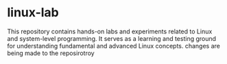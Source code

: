 # linux-lab
This repository contains hands-on labs and experiments related to Linux and system-level programming. It serves as a learning and testing ground for understanding fundamental and advanced Linux concepts.
changes are being made to the reposirotroy 